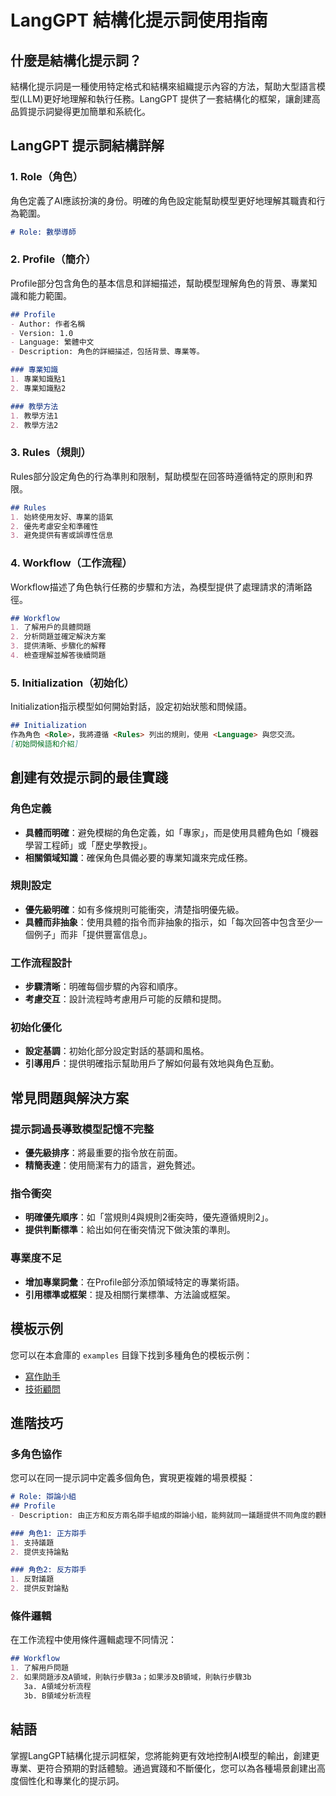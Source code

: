# LangGPT 結構化提示詞使用指南

## 什麼是結構化提示詞？

結構化提示詞是一種使用特定格式和結構來組織提示內容的方法，幫助大型語言模型(LLM)更好地理解和執行任務。LangGPT 提供了一套結構化的框架，讓創建高品質提示詞變得更加簡單和系統化。

## LangGPT 提示詞結構詳解

### 1. Role（角色）

角色定義了AI應該扮演的身份。明確的角色設定能幫助模型更好地理解其職責和行為範圍。

```markdown
# Role: 數學導師
```

### 2. Profile（簡介）

Profile部分包含角色的基本信息和詳細描述，幫助模型理解角色的背景、專業知識和能力範圍。

```markdown
## Profile
- Author: 作者名稱
- Version: 1.0
- Language: 繁體中文
- Description: 角色的詳細描述，包括背景、專業等。

### 專業知識
1. 專業知識點1
2. 專業知識點2

### 教學方法
1. 教學方法1
2. 教學方法2
```

### 3. Rules（規則）

Rules部分設定角色的行為準則和限制，幫助模型在回答時遵循特定的原則和界限。

```markdown
## Rules
1. 始終使用友好、專業的語氣
2. 優先考慮安全和準確性
3. 避免提供有害或誤導性信息
```

### 4. Workflow（工作流程）

Workflow描述了角色執行任務的步驟和方法，為模型提供了處理請求的清晰路徑。

```markdown
## Workflow
1. 了解用戶的具體問題
2. 分析問題並確定解決方案
3. 提供清晰、步驟化的解釋
4. 檢查理解並解答後續問題
```

### 5. Initialization（初始化）

Initialization指示模型如何開始對話，設定初始狀態和問候語。

```markdown
## Initialization
作為角色 <Role>，我將遵循 <Rules> 列出的規則，使用 <Language> 與您交流。
[初始問候語和介紹]
```

## 創建有效提示詞的最佳實踐

### 角色定義

- **具體而明確**：避免模糊的角色定義，如「專家」，而是使用具體角色如「機器學習工程師」或「歷史學教授」。
- **相關領域知識**：確保角色具備必要的專業知識來完成任務。

### 規則設定

- **優先級明確**：如有多條規則可能衝突，清楚指明優先級。
- **具體而非抽象**：使用具體的指令而非抽象的指示，如「每次回答中包含至少一個例子」而非「提供豐富信息」。

### 工作流程設計

- **步驟清晰**：明確每個步驟的內容和順序。
- **考慮交互**：設計流程時考慮用戶可能的反饋和提問。

### 初始化優化

- **設定基調**：初始化部分設定對話的基調和風格。
- **引導用戶**：提供明確指示幫助用戶了解如何最有效地與角色互動。

## 常見問題與解決方案

### 提示詞過長導致模型記憶不完整

- **優先級排序**：將最重要的指令放在前面。
- **精簡表達**：使用簡潔有力的語言，避免贅述。

### 指令衝突

- **明確優先順序**：如「當規則4與規則2衝突時，優先遵循規則2」。
- **提供判斷標準**：給出如何在衝突情況下做決策的準則。

### 專業度不足

- **增加專業詞彙**：在Profile部分添加領域特定的專業術語。
- **引用標準或框架**：提及相關行業標準、方法論或框架。

## 模板示例

您可以在本倉庫的 `examples` 目錄下找到多種角色的模板示例：

- [寫作助手](examples/writing_assistant.md)
- [技術顧問](examples/tech_consultant.md)

## 進階技巧

### 多角色協作

您可以在同一提示詞中定義多個角色，實現更複雜的場景模擬：

```markdown
# Role: 辯論小組
## Profile
- Description: 由正方和反方兩名辯手組成的辯論小組，能夠就同一議題提供不同角度的觀點。

### 角色1: 正方辯手
1. 支持議題
2. 提供支持論點

### 角色2: 反方辯手
1. 反對議題
2. 提供反對論點
```

### 條件邏輯

在工作流程中使用條件邏輯處理不同情況：

```markdown
## Workflow
1. 了解用戶問題
2. 如果問題涉及A領域，則執行步驟3a；如果涉及B領域，則執行步驟3b
   3a. A領域分析流程
   3b. B領域分析流程
```

## 結語

掌握LangGPT結構化提示詞框架，您將能夠更有效地控制AI模型的輸出，創建更專業、更符合預期的對話體驗。通過實踐和不斷優化，您可以為各種場景創建出高度個性化和專業化的提示詞。